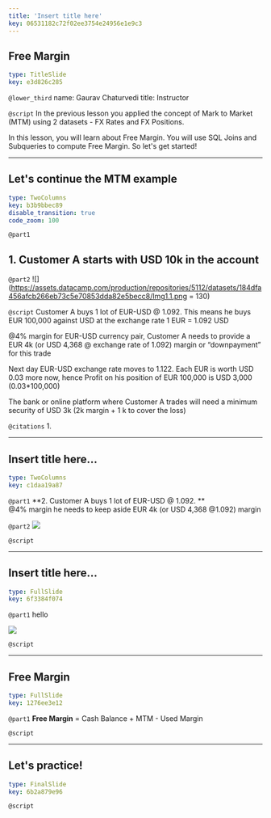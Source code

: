 ```yaml
---
title: 'Insert title here'
key: 06531182c72f02ee3754e24956e1e9c3
---
```


## Free Margin

```yaml
type: TitleSlide
key: e3d826c285
```

`@lower_third`
name: Gaurav Chaturvedi
title: Instructor

`@script`
In the previous lesson you applied the concept of Mark to Market (MTM) using 2 datasets - FX Rates and FX Positions. 

In this lesson, you will learn about Free Margin. You will use SQL Joins and Subqueries to compute Free Margin. So let's get started!

---

## Let's continue the MTM example

```yaml
type: TwoColumns
key: b3b9bbec89
disable_transition: true
code_zoom: 100
```

`@part1`
## 1. Customer A starts with USD 10k in the account

`@part2`
![](https://assets.datacamp.com/production/repositories/5112/datasets/184dfa456afcb266eb73c5e70853dda82e5becc8/Img1.1.png = 130)

`@script`
Customer A buys 1 lot of EUR-USD @ 1.092. This means he buys EUR 100,000 against USD at the exchange rate 1 EUR = 1.092 USD

@4% margin for EUR-USD currency pair, Customer A needs to provide a EUR 4k (or USD 4,368 @ exchange rate of 1.092) margin or “downpayment” for this trade

Next day EUR-USD exchange rate moves to 1.122. Each EUR is worth USD 0.03 more now, hence Profit on his position of EUR 100,000 is USD 3,000 (0.03*100,000)

The bank or online platform where Customer A trades  will need a minimum security of USD 3k (2k margin + 1 k to cover the loss)

`@citations`
1.

---

## Insert title here...

```yaml
type: TwoColumns
key: c1daa19a87
```

`@part1`
**2. Customer A buys 1 lot of EUR-USD @ 1.092.  **   
@4% margin he needs to keep aside EUR 4k (or USD 4,368 @1.092) margin

`@part2`
![](https://assets.datacamp.com/production/repositories/5112/datasets/5b90e5ae6c2f7b37c575044e18bbe4556d06d664/Img1.2.png)

`@script`


---

## Insert title here...

```yaml
type: FullSlide
key: 6f3384f074
```

`@part1`
hello 

![](https://assets.datacamp.com/production/repositories/5112/datasets/5b90e5ae6c2f7b37c575044e18bbe4556d06d664/Img1.2.png)

`@script`


---

## Free Margin

```yaml
type: FullSlide
key: 1276ee3e12
```

`@part1`
**Free Margin** = Cash Balance + MTM - Used Margin

`@script`


---

## Let's practice!

```yaml
type: FinalSlide
key: 6b2a879e96
```

`@script`
